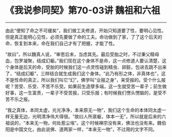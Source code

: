 # 《我说参同契》第70-03讲 魏祖和六祖

------

由此“便知了命之不可缓矣”，我们做工夫修道，开始只知道要了性，要明心见性。但是真正能明心见性，必须先要做了命的工夫。命功做到了家，了了这个后天的命，恢复到本来，命在我们自己才有了把握，才能了性。

“故曰”，所以魏真人说，“审思后末，当虑其先。最后受胎之时，不过秉父精母血，包罗凝聚，结成幻躯。”我们现在这个身体不是命，这一点修道人要认清楚，这个身体是后天的命，受胎的时候我们这一点灵性碰到精虫、卵脏，包进去跳不出来了，“结成幻躯”，三样结合就生成我们这个身体。“此乃有形之体，非真体也”，这不是性命的真正，所以我们叫它“幻”，佛学叫“业报之身”，来受报的。受个什么报呢？苦受、乐受、不苦不乐受。如果前生造孽多端，这一生就受苦一辈子；前生做好事，这一生富贵，一辈子不受苦报，只受乐报；有时候我们愣头愣脑的，是受不苦不乐之报。

“我之真体，本同太虚，光光净净，本来原无一物”，我们这个生命的本体同太虚一样无量无边，光明清净伟大得很。“故曰人所禀躯，体本一无”，所以就是后来的六祖说的，“本来无一物，何处惹尘埃”。这个时候禅宗没有来，佛法也没有来。魏伯阳是中国文化，由此说佛、道两家一样，“本来无一物”，不过用的文字不同。